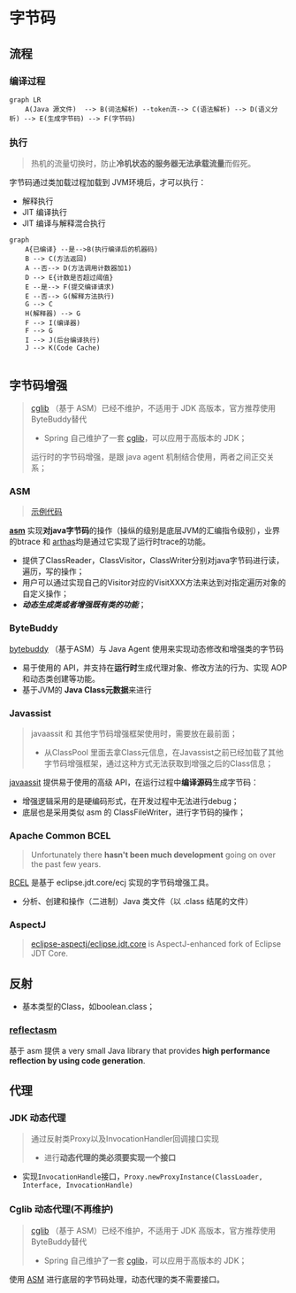 # 字节码

## 流程

### 编译过程

```mermaid
graph LR
	A(Java 源文件)  --> B(词法解析) --token流--> C(语法解析) --> D(语义分析) --> E(生成字节码) --> F(字节码)

```

### 执行

> 热机的流量切换时，防止**冷机状态的服务器无法承载流量**而假死。

字节码通过类加载过程加载到 JVM环境后，才可以执行：

- 解释执行
- JIT 编译执行
- JIT 编译与解释混合执行

```mermaid
graph
    A{已编译} --是-->B(执行编译后的机器码)
    B --> C(方法返回)
    A --否--> D(方法调用计数器加1)
    D --> E{计数是否超过阈值}
    E --是--> F(提交编译请求)
    E --否--> G(解释方法执行)
    G --> C
    H(解释器) --> G
    F --> I(编译器)
    F --> G
    I --> J(后台编译执行)
    J --> K(Code Cache)
    
```

## 字节码增强

> [cglib](https://github.com/cglib/cglib) （基于 ASM）已经不维护，不适用于 JDK 高版本，官方推荐使用 ByteBuddy替代
>
> - Spring 自己维护了一套 [cglib](https://github.com/spring-projects/spring-framework/blob/main/spring-core/src/main/java/org/springframework/cglib/package-info.java)，可以应用于高版本的 JDK；
>
> 运行时的字节码增强，是跟 java agent 机制结合使用，两者之间正交关系；

### ASM

> [示例代码](https://gitee.com/oscsc/jvm/tree/master/bytecode/asm)

[**asm**](https://asm.ow2.io/) 实现**对java字节码**的操作（操纵的级别是底层JVM的汇编指令级别），业界的btrace 和 [arthas](https://link.zhihu.com/?target=https%3A//alibaba.github.io/arthas/)均是通过它实现了运行时trace的功能。

- 提供了ClassReader，ClassVisitor，ClassWriter分别对java字节码进行读，遍历，写的操作；
- 用户可以通过实现自己的Visitor对应的VisitXXX方法来达到对指定遍历对象的自定义操作；
- ***动态生成类或者增强既有类的功能***；



### ByteBuddy

[bytebuddy](https://github.com/raphw/byte-buddy) （基于ASM）与 Java Agent 使用来实现动态修改和增强类的字节码

- 易于使用的 API，并支持在**运行时**生成代理对象、修改方法的行为、实现 AOP 和动态类创建等功能。
- 基于JVM的 **Java Class元数据**来进行



### Javassist

> javaassit 和 其他字节码增强框架使用时，需要放在最前面；
>
> - 从ClassPool 里面去拿Class元信息，在Javassist之前已经加载了其他字节码增强框架，通过这种方式无法获取到增强之后的Class信息；

[javaassit](https://github.com/jboss-javassist/javassist) 提供易于使用的高级 API，在运行过程中**编译源码**生成字节码：

- 增强逻辑采用的是硬编码形式，在开发过程中无法进行debug；
- 底层也是采用类似 asm 的 ClassFileWriter，进行字节码的操作；



### Apache Common BCEL

> Unfortunately there **hasn't been much development** going on over the past few years.

[BCEL](https://github.com/apache/commons-bcel) 是基于 eclipse.jdt.core/ecj 实现的字节码增强工具。

- 分析、创建和操作（二进制）Java 类文件（以 .class 结尾的文件）



### AspectJ

> [eclipse-aspectj/eclipse.jdt.core](https://github.com/eclipse-aspectj/eclipse.jdt.core) is AspectJ-enhanced fork of Eclipse JDT Core.



## 反射

- 基本类型的Class，如boolean.class；

### [reflectasm](https://github.com/EsotericSoftware/reflectasm)

基于 asm 提供 a very small Java library that provides **high performance reflection by using code generation**.



## 代理

### JDK 动态代理

>  通过反射类Proxy以及InvocationHandler回调接口实现
>
>  - 进行**动态代理的类必须要实现一个接口**

- 实现`InvocationHandle`接口，`Proxy.newProxyInstance(ClassLoader, Interface, InvocationHandle)`

### Cglib 动态代理(不再维护)

> [cglib](https://github.com/cglib/cglib) （基于 ASM）已经不维护，不适用于 JDK 高版本，官方推荐使用 ByteBuddy替代
>
> - Spring 自己维护了一套 [cglib](https://github.com/spring-projects/spring-framework/blob/main/spring-core/src/main/java/org/springframework/cglib/package-info.java)，可以应用于高版本的 JDK；

使用 [ASM](./bytecode.md#ASM) 进行底层的字节码处理，动态代理的类不需要接口。


